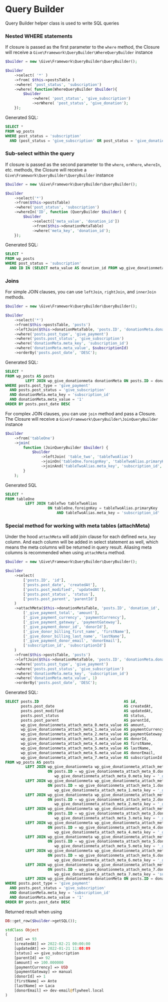 # Query Builder

Query Builder helper class is used to write SQL queries

### Nested WHERE statements

If closure is passed as the first parameter to the ```where``` method, the Closure will receive a ```Give\Framework\QueryBuilder\WhereQueryBuilder``` instance

```php
$builder = new \Give\Framework\QueryBuilder\QueryBuilder();

$builder
    ->select( '*' )
    ->from( $this->postsTable )
    ->where( 'post_status', 'subscription')
    ->where( function(WhereQueryBuilder $builder){
        $builder
            ->where( 'post_status', 'give_subscription')
            ->orWhere( 'post_status', 'give_donation');
    });
```

Generated SQL:

```sql
SELECT *
FROM wp_posts
WHERE post_status = 'subscription'
  AND (post_status = 'give_subscription' OR post_status = 'give_donation')
```

### Sub-select within the query

If closure is passed as the second parameter to the ```where```,  ```orWhere```, ```whereIn```, etc. methods, the Closure will receive a ```Give\Framework\QueryBuilder\QueryBuilder``` instance

```php
$builder = new \Give\Framework\QueryBuilder\QueryBuilder();

$builder
    ->select('*')
    ->from($this->postsTable)
    ->where('post_status', 'subscription')
    ->whereIn('ID', function (QueryBuilder $builder) {
        $builder
            ->select(['meta_value', 'donation_id'])
            ->from($this->donationMetaTable)
            ->where('meta_key', 'donation_id');
    });
```

Generated SQL:

```sql
SELECT *
FROM wp_posts
WHERE post_status = 'subscription'
  AND ID IN (SELECT meta_value AS donation_id FROM wp_give_donationmeta WHERE meta_key = 'donation_id')
```

### Joins

For simple JOIN clauses, you can use ```leftJoin```, ```rightJoin```, and ```innerJoin``` methods.

```php
$builder = new \Give\Framework\QueryBuilder\QueryBuilder();

$builder
    ->select('*')
    ->from($this->postsTable, 'posts')
    ->leftJoin($this->donationMetaTable, 'posts.ID', 'donationMeta.donation_id', 'donationMeta')
    ->where('posts.post_type', 'give_payment')
    ->where('posts.post_status', 'give_subscription')
    ->where('donationMeta.meta_key', 'subscription_id')
    ->where('donationMeta.meta_value', $subscriptionId)
    ->orderBy('posts.post_date', 'DESC');
```

Generated SQL:

```sql
SELECT *
FROM wp_posts AS posts
         LEFT JOIN wp_give_donationmeta donationMeta ON posts.ID = donationMeta.donation_id
WHERE posts.post_type = 'give_payment'
  AND posts.post_status = 'give_subscription'
  AND donationMeta.meta_key = 'subscription_id'
  AND donationMeta.meta_value = '1'
ORDER BY posts.post_date DESC
```

For complex JOIN clauses, you can use ```join``` method and pass a Closure. The Closure will receive a ```Give\Framework\QueryBuilder\JoinQueryBuilder``` instance
```php
$builder
    ->from('tableOne')
    ->join(
        function (JoinQueryBuilder $builder) {
            $builder
                ->leftJoin( 'table_two', 'tableTwoAlias')
                ->joinOn('tableOne.foreignKey', 'tableTwoAlias.primaryKey')
                ->joinAnd('tableTwoAlias.meta_key', 'subscription_id', $escape = true);
        }
    );
```

Generated SQL

```sql
SELECT *
FROM tableOne
         LEFT JOIN tableTwo tableTwoAlias
                   ON tableOne.foreignKey = tableTwoAlias.primaryKey
                       AND tableTwoAlias.meta_key = 'subscription_id'
```

### Special method for working with meta tables (attachMeta)

Under the hood ```attachMeta``` will add join clause for each defined ```meta_key``` column. And each column will be
added in select statement as well, which means the meta columns will be returned in query result. Aliasing meta columns
is recommended when using ```attachMeta``` method.

```php
$builder = new \Give\Framework\QueryBuilder\QueryBuilder();

$builder
    ->select(
        ['posts.ID', 'id'],
        ['posts.post_date', 'createdAt'],
        ['posts.post_modified', 'updatedAt'],
        ['posts.post_status', 'status'],
        ['posts.post_parent', 'parentId']
    )
    ->attachMeta($this->donationMetaTable, 'posts.ID', 'donation_id',
        ['_give_payment_total', 'amount'],
        ['_give_payment_currency', 'paymentCurrency'],
        ['_give_payment_gateway', 'paymentGateway'],
        ['_give_payment_donor_id', 'donorId'],
        ['_give_donor_billing_first_name', 'firstName'],
        ['_give_donor_billing_last_name', 'lastName'],
        ['_give_payment_donor_email', 'donorEmail'],
        ['subscription_id', 'subscriptionId']
    )
    ->from($this->postsTable, 'posts')
    ->leftJoin($this->donationMetaTable, 'posts.ID', 'donationMeta.donation_id', 'donationMeta')
    ->where('posts.post_type', 'give_payment')
    ->where('posts.post_status', 'give_subscription')
    ->where('donationMeta.meta_key', 'subscription_id')
    ->where('donationMeta.meta_value', 1)
    ->orderBy('posts.post_date', 'DESC');
```

Generated SQL:

```sql
SELECT posts.ID                                      AS id,
       posts.post_date                               AS createdAt,
       posts.post_modified                           AS updatedAt,
       posts.post_status                             AS status,
       posts.post_parent                             AS parentId,
       wp_give_donationmeta_attach_meta_0.meta_value AS amount,
       wp_give_donationmeta_attach_meta_1.meta_value AS paymentCurrency,
       wp_give_donationmeta_attach_meta_2.meta_value AS paymentGateway,
       wp_give_donationmeta_attach_meta_3.meta_value AS donorId,
       wp_give_donationmeta_attach_meta_4.meta_value AS firstName,
       wp_give_donationmeta_attach_meta_5.meta_value AS lastName,
       wp_give_donationmeta_attach_meta_6.meta_value AS donorEmail,
       wp_give_donationmeta_attach_meta_7.meta_value AS subscriptionId
FROM wp_posts AS posts
         LEFT JOIN wp_give_donationmeta wp_give_donationmeta_attach_meta_0
                   ON posts.ID = wp_give_donationmeta_attach_meta_0.donation_id AND
                      wp_give_donationmeta_attach_meta_0.meta_key = '_give_payment_total'
         LEFT JOIN wp_give_donationmeta wp_give_donationmeta_attach_meta_1
                   ON posts.ID = wp_give_donationmeta_attach_meta_1.donation_id AND
                      wp_give_donationmeta_attach_meta_1.meta_key = '_give_payment_currency'
         LEFT JOIN wp_give_donationmeta wp_give_donationmeta_attach_meta_2
                   ON posts.ID = wp_give_donationmeta_attach_meta_2.donation_id AND
                      wp_give_donationmeta_attach_meta_2.meta_key = '_give_payment_gateway'
         LEFT JOIN wp_give_donationmeta wp_give_donationmeta_attach_meta_3
                   ON posts.ID = wp_give_donationmeta_attach_meta_3.donation_id AND
                      wp_give_donationmeta_attach_meta_3.meta_key = '_give_payment_donor_id'
         LEFT JOIN wp_give_donationmeta wp_give_donationmeta_attach_meta_4
                   ON posts.ID = wp_give_donationmeta_attach_meta_4.donation_id AND
                      wp_give_donationmeta_attach_meta_4.meta_key = '_give_donor_billing_first_name'
         LEFT JOIN wp_give_donationmeta wp_give_donationmeta_attach_meta_5
                   ON posts.ID = wp_give_donationmeta_attach_meta_5.donation_id AND
                      wp_give_donationmeta_attach_meta_5.meta_key = '_give_donor_billing_last_name'
         LEFT JOIN wp_give_donationmeta wp_give_donationmeta_attach_meta_6
                   ON posts.ID = wp_give_donationmeta_attach_meta_6.donation_id AND
                      wp_give_donationmeta_attach_meta_6.meta_key = '_give_payment_donor_email'
         LEFT JOIN wp_give_donationmeta wp_give_donationmeta_attach_meta_7
                   ON posts.ID = wp_give_donationmeta_attach_meta_7.donation_id AND
                      wp_give_donationmeta_attach_meta_7.meta_key = 'subscription_id'
         LEFT JOIN wp_give_donationmeta donationMeta ON posts.ID = donationMeta.donation_id
WHERE posts.post_type = 'give_payment'
  AND posts.post_status = 'give_subscription'
  AND donationMeta.meta_key = 'subscription_id'
  AND donationMeta.meta_value = '1'
ORDER BY posts.post_date DESC
```

Returned result when using

```php
DB::get_row($builder->getSQL());
```

```php
stdClass Object
(
    [id] => 93
    [createdAt] => 2022-02-21 00:00:00
    [updatedAt] => 2022-01-21 11:08:09
    [status] => give_subscription
    [parentId] => 92
    [amount] => 100.000000
    [paymentCurrency] => USD
    [paymentGateway] => manual
    [donorId] => 1
    [firstName] => Ante
    [lastName] => Laca
    [donorEmail] => dev-email@flywheel.local
)
```
